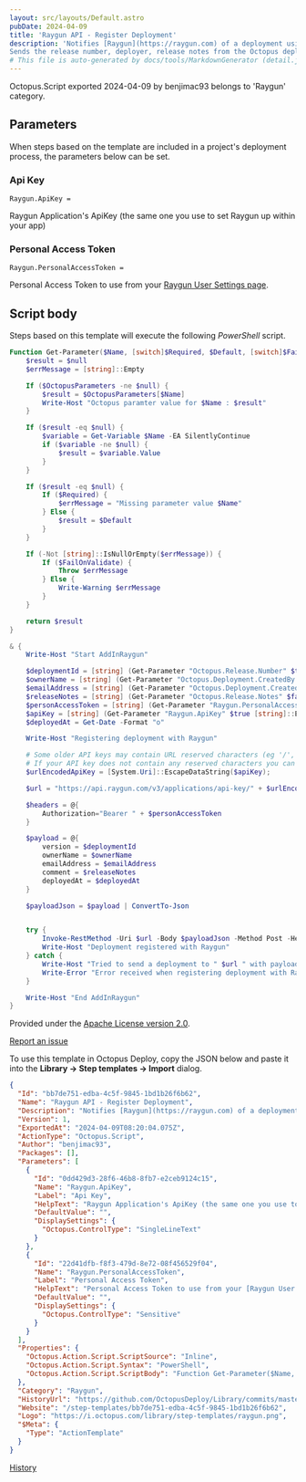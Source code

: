 ```yaml
---
layout: src/layouts/Default.astro
pubDate: 2024-04-09
title: 'Raygun API - Register Deployment'
description: 'Notifies [Raygun](https://raygun.com) of a deployment using their [Deployments API](https://raygun.com/documentation/product-guides/deployment-tracking/powershell/).
Sends the release number, deployer, release notes from the Octopus deployment.'
# This file is auto-generated by docs/tools/MarkdownGenerator (detail.js)
---
```


Octopus.Script exported 2024-04-09 by benjimac93 belongs to 'Raygun' category.

## Parameters

When steps based on the template are included in a project's deployment process, the parameters below can be set.


<div class="param">

### Api Key

`Raygun.ApiKey = `

Raygun Application's ApiKey (the same one you use to set Raygun up within your app)

</div>
        
<div class="param">

### Personal Access Token

`Raygun.PersonalAccessToken = `

Personal Access Token to use from your [Raygun User Settings page](https://app.raygun.io/user).

</div>
        

## Script body

Steps based on this template will execute the following *PowerShell* script.

```PowerShell
Function Get-Parameter($Name, [switch]$Required, $Default, [switch]$FailOnValidate) {
    $result = $null
    $errMessage = [string]::Empty

    If ($OctopusParameters -ne $null) {
        $result = $OctopusParameters[$Name]
        Write-Host "Octopus paramter value for $Name : $result"
    }

    If ($result -eq $null) {
        $variable = Get-Variable $Name -EA SilentlyContinue
        if ($variable -ne $null) {
            $result = $variable.Value
        }
    }

    If ($result -eq $null) {
        If ($Required) {
            $errMessage = "Missing parameter value $Name"
        } Else {
            $result = $Default
        }
    } 

    If (-Not [string]::IsNullOrEmpty($errMessage)) {
        If ($FailOnValidate) {
            Throw $errMessage
        } Else {
            Write-Warning $errMessage
        }
    }

    return $result
}

& {
    Write-Host "Start AddInRaygun"

    $deploymentId = [string] (Get-Parameter "Octopus.Release.Number" $true [string]::Empty $true)
    $ownerName = [string] (Get-Parameter "Octopus.Deployment.CreatedBy.DisplayName" $true [string]::Empty $true)
    $emailAddress = [string] (Get-Parameter "Octopus.Deployment.CreatedBy.EmailAddress" $false [string]::Empty $true)
    $releaseNotes = [string] (Get-Parameter "Octopus.Release.Notes" $false [string]::Empty $true)
    $personAccessToken = [string] (Get-Parameter "Raygun.PersonalAccessToken" $true [string]::Empty $true)
    $apiKey = [string] (Get-Parameter "Raygun.ApiKey" $true [string]::Empty $true)
    $deployedAt = Get-Date -Format "o"

    Write-Host "Registering deployment with Raygun"

    # Some older API keys may contain URL reserved characters (eg '/', '=', '+') and will need to be encoded.
    # If your API key does not contain any reserved characters you can exclude the following line.
    $urlEncodedApiKey = [System.Uri]::EscapeDataString($apiKey);

    $url = "https://api.raygun.com/v3/applications/api-key/" + $urlEncodedApiKey + "/deployments"

    $headers = @{
        Authorization="Bearer " + $personAccessToken
    }

    $payload = @{
        version = $deploymentId
        ownerName = $ownerName
        emailAddress = $emailAddress
        comment = $releaseNotes
        deployedAt = $deployedAt
    }

    $payloadJson = $payload | ConvertTo-Json 


    try {
        Invoke-RestMethod -Uri $url -Body $payloadJson -Method Post -Headers $headers -ContentType "application/json" -AllowInsecureRedirect
        Write-Host "Deployment registered with Raygun"
    } catch {
        Write-Host "Tried to send a deployment to " $url " with payload " $payloadJson
        Write-Error "Error received when registering deployment with Raygun: $_"
    }

    Write-Host "End AddInRaygun"
}
```

Provided under the [Apache License version 2.0](https://github.com/OctopusDeploy/Library/blob/master/LICENSE.txt).

[Report an issue](https://github.com/OctopusDeploy/Library/issues/new?assignees=&labels=&projects=&template=bug-report.yml&title=Issue%20with%20Raygun%20API%20-%20Register%20Deployment&step-template=Raygun%20API%20-%20Register%20Deployment)

<div class="get-json">

To use this template in Octopus Deploy, copy the JSON below and paste it into the **Library → Step templates → Import** dialog.

```json
{
  "Id": "bb7de751-edba-4c5f-9845-1bd1b26f6b62",
  "Name": "Raygun API - Register Deployment",
  "Description": "Notifies [Raygun](https://raygun.com) of a deployment using their [Deployments API](https://raygun.com/documentation/product-guides/deployment-tracking/powershell/).\nSends the release number, deployer, release notes from the Octopus deployment.",
  "Version": 1,
  "ExportedAt": "2024-04-09T08:20:04.075Z",
  "ActionType": "Octopus.Script",
  "Author": "benjimac93",
  "Packages": [],
  "Parameters": [
    {
      "Id": "0dd429d3-28f6-46b8-8fb7-e2ceb9124c15",
      "Name": "Raygun.ApiKey",
      "Label": "Api Key",
      "HelpText": "Raygun Application's ApiKey (the same one you use to set Raygun up within your app)",
      "DefaultValue": "",
      "DisplaySettings": {
        "Octopus.ControlType": "SingleLineText"
      }
    },
    {
      "Id": "22d41dfb-f8f3-479d-8e72-08f456529f04",
      "Name": "Raygun.PersonalAccessToken",
      "Label": "Personal Access Token",
      "HelpText": "Personal Access Token to use from your [Raygun User Settings page](https://app.raygun.io/user).",
      "DefaultValue": "",
      "DisplaySettings": {
        "Octopus.ControlType": "Sensitive"
      }
    }
  ],
  "Properties": {
    "Octopus.Action.Script.ScriptSource": "Inline",
    "Octopus.Action.Script.Syntax": "PowerShell",
    "Octopus.Action.Script.ScriptBody": "Function Get-Parameter($Name, [switch]$Required, $Default, [switch]$FailOnValidate) {\n    $result = $null\n    $errMessage = [string]::Empty\n\n    If ($OctopusParameters -ne $null) {\n        $result = $OctopusParameters[$Name]\n        Write-Host \"Octopus paramter value for $Name : $result\"\n    }\n\n    If ($result -eq $null) {\n        $variable = Get-Variable $Name -EA SilentlyContinue\n        if ($variable -ne $null) {\n            $result = $variable.Value\n        }\n    }\n\n    If ($result -eq $null) {\n        If ($Required) {\n            $errMessage = \"Missing parameter value $Name\"\n        } Else {\n            $result = $Default\n        }\n    } \n\n    If (-Not [string]::IsNullOrEmpty($errMessage)) {\n        If ($FailOnValidate) {\n            Throw $errMessage\n        } Else {\n            Write-Warning $errMessage\n        }\n    }\n\n    return $result\n}\n\n& {\n    Write-Host \"Start AddInRaygun\"\n\n    $deploymentId = [string] (Get-Parameter \"Octopus.Release.Number\" $true [string]::Empty $true)\n    $ownerName = [string] (Get-Parameter \"Octopus.Deployment.CreatedBy.DisplayName\" $true [string]::Empty $true)\n    $emailAddress = [string] (Get-Parameter \"Octopus.Deployment.CreatedBy.EmailAddress\" $false [string]::Empty $true)\n    $releaseNotes = [string] (Get-Parameter \"Octopus.Release.Notes\" $false [string]::Empty $true)\n    $personAccessToken = [string] (Get-Parameter \"Raygun.PersonalAccessToken\" $true [string]::Empty $true)\n    $apiKey = [string] (Get-Parameter \"Raygun.ApiKey\" $true [string]::Empty $true)\n    $deployedAt = Get-Date -Format \"o\"\n\n    Write-Host \"Registering deployment with Raygun\"\n\n    # Some older API keys may contain URL reserved characters (eg '/', '=', '+') and will need to be encoded.\n    # If your API key does not contain any reserved characters you can exclude the following line.\n    $urlEncodedApiKey = [System.Uri]::EscapeDataString($apiKey);\n\n    $url = \"https://api.raygun.com/v3/applications/api-key/\" + $urlEncodedApiKey + \"/deployments\"\n\n    $headers = @{\n        Authorization=\"Bearer \" + $personAccessToken\n    }\n\n    $payload = @{\n        version = $deploymentId\n        ownerName = $ownerName\n        emailAddress = $emailAddress\n        comment = $releaseNotes\n        deployedAt = $deployedAt\n    }\n\n    $payloadJson = $payload | ConvertTo-Json \n\n\n    try {\n        Invoke-RestMethod -Uri $url -Body $payloadJson -Method Post -Headers $headers -ContentType \"application/json\" -AllowInsecureRedirect\n        Write-Host \"Deployment registered with Raygun\"\n    } catch {\n        Write-Host \"Tried to send a deployment to \" $url \" with payload \" $payloadJson\n        Write-Error \"Error received when registering deployment with Raygun: $_\"\n    }\n\n    Write-Host \"End AddInRaygun\"\n}"
  },
  "Category": "Raygun",
  "HistoryUrl": "https://github.com/OctopusDeploy/Library/commits/master/step-templates//opt/buildagent/work/75443764cd38076d/step-templates/raygun-api-register-deployment.json",
  "Website": "/step-templates/bb7de751-edba-4c5f-9845-1bd1b26f6b62",
  "Logo": "https://i.octopus.com/library/step-templates/raygun.png",
  "$Meta": {
    "Type": "ActionTemplate"
  }
}
```

[History](https://github.com/OctopusDeploy/Library/commits/master/step-templates/https://github.com/OctopusDeploy/Library/commits/master/step-templates//opt/buildagent/work/75443764cd38076d/step-templates/raygun-api-register-deployment.json)

</div>
